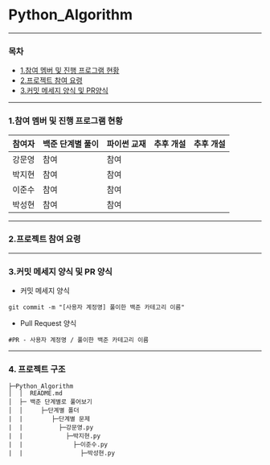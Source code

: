# Python_Algorithm
---
### 목차
* [1.참여 멤버 및 진행 프로그램 현황](#1참여-멤버-및-진행-프로그램-현황)
* [2.프로젝트 참여 요령](#2프로젝트-참여-요령)
* [3.커밋 메세지 양식 및 PR양식](#3커밋-메세지-양식-및-pr-양식)
---

### 1.참여 멤버 및 진행 프로그램 현황   

| 참여자 |   백준 단계별 풀이   |   파이썬 교재  |    추후 개설  |   추후 개설    |
| :----: | ---- | ---- | ---- | ---- |
| 강문영 |   참여   |  참여    |      |      |
| 박지현 |   참여   |    참여  |      |      |
| 이준수 |  참여    |   참여   |      |      |
| 박성현 |  참여    |    참여  |      |      |

---

### 2.프로젝트 참여 요령

---
### 3.커밋 메세지 양식 및 PR 양식
* 커밋 메세지 양식

```
git commit -m "[사용자 계정명] 풀이한 백준 카테고리 이름"
```

* Pull Request 양식

```
#PR - 사용자 계정명 / 풀이한 백준 카테고리 이름
```
---
### 4. 프로젝트 구조 
```tree
├─Python_Algorithm
│  │  README.md
│  ├─ 백준 단계별로 풀어보기
│  │     ├─단계별 폴더
|  |        ├─단계별 문제
|  |          ├─강문영.py
|  |            ├─박지현.py
|  |              ├─이준수.py
|  |                ├─박성현.py
```
